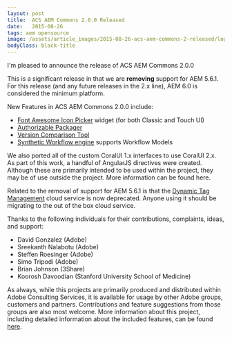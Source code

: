```yaml
---
layout: post
title:  ACS AEM Commons 2.0.0 Released
date:   2015-08-26
tags: aem opensource
image: /assets/article_images/2015-08-26-acs-aem-commons-2-released/logo.png
bodyClass: black-title
---
```


I'm pleased to announce the release of ACS AEM Commons 2.0.0

This is a significant release in that we are **removing** support for AEM 5.6.1. For this release (and any future releases in the 2.x line), AEM 6.0 is considered the minimum platform.

New Features in ACS AEM Commons 2.0.0 include:

* [Font Awesome Icon Picker](http://adobe-consulting-services.github.io/acs-aem-commons/features/icon-picker.html) widget (for both Classic and Touch UI)
* [Authorizable Packager](http://adobe-consulting-services.github.io/acs-aem-commons/features/authorizable-packager.html)
* [Version Comparison Tool](http://adobe-consulting-services.github.io/acs-aem-commons/features/version-comparison.html)
* [Synthetic Workflow engine](http://adobe-consulting-services.github.io/acs-aem-commons/features/synthetic-workflow.html#synthetic-workflow-aem-workflow-model-support-v200) supports Workflow Models

We also ported all of the custom CoralUI 1.x interfaces to use CoralUI 2.x. As part of this work, a handful of AngularJS directives were created. Although these are primarily intended to be used within the project, they may be of use outside the project. More information can be found here.

Related to the removal of support for AEM 5.6.1 is that the [Dynamic Tag Management](http://adobe-consulting-services.github.io/acs-aem-commons/features/cloud-services.html#adobe-dynamic-tag-manager-dtm) cloud service is now deprecated. Anyone using it should be migrating to the out of the box cloud service.

Thanks to the following individuals for their contributions, complaints, ideas, and support:

* David Gonzalez (Adobe)
* Sreekanth Nalabotu (Adobe)
* Steffen Roesinger (Adobe)
* Simo Tripodi (Adobe)
* Brian Johnson (3Share)
* Koorosh Davoodian (Stanford University School of Medicine)

As always, while this projects are primarily produced and distributed within Adobe Consulting Services, it is available for usage by other Adobe groups, customers and partners. Contributions and feature suggestions from those groups are also most welcome. More information about this project, including detailed information about the included features, can be found [here](http://adobe-consulting-services.github.io/acs-aem-commons/).